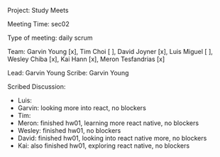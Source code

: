Project: Study Meets

Meeting Time: sec02

Type of meeting: daily scrum

Team: Garvin Young [x], Tim Choi [ ], David Joyner [x], Luis Miguel [ ], Wesley Chiba [x], Kai Hann [x], Meron Tesfandrias [x]

Lead: Garvin Young
Scribe: Garvin Young

Scribed Discussion:

* Luis: 
* Garvin: looking more into react, no blockers
* Tim: 
* Meron: finished hw01, learning more react native, no blockers
* Wesley: finished hw01, no blockers
* David: finished hw01, looking into react native more, no blockers
* Kai: also finished hw01, exploring react native, no blockers
